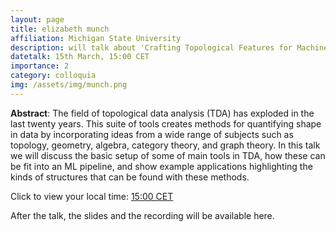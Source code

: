 ```yaml
---
layout: page
title: elizabeth munch
affiliation: Michigan State University
description: will talk about 'Crafting Topological Features for Machine Learning Pipelines'</b> 
datetalk: 15th March, 15:00 CET
importance: 2
category: colloquia
img: /assets/img/munch.png
---
```



<p>
<b>Abstract</b>:      The field of topological data analysis (TDA) has exploded in the last twenty years. This suite of tools creates methods for quantifying shape in data by incorporating ideas from a wide range of subjects such as topology, geometry, algebra, category theory, and graph theory. In this talk we will discuss the basic setup of some of main tools in TDA, how these can be fit into an ML pipeline, and show example applications highlighting the kinds of structures that can be found with these methods. </p>

Click to view your local time:  <a href='https://www.timeanddate.com/worldclock/fixedtime.html?msg=B%3DM2L+-+Elizabeth+Munch&iso=20230315T15&p1=31' target='time'>15:00 CET </a>


	

After the talk, the slides and the recording will be available here.

